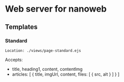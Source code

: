 # Web server for nanoweb

## Templates

### Standard
```
Location: ./views/page-standard.ejs
```

Accepts:
- title, heading1, content, contentImg
- articles: [ { title, imgUrl, content, files: [ { src, alt } ] } ]